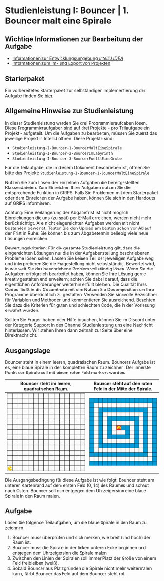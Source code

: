 # Studienleistung I: Bouncer | 1. Bouncer malt eine Spirale

## Wichtige Informationen zur Bearbeitung der Aufgabe
- [Informationen zur Entwicklungsumgebung *IntelliJ IDEA*](https://elearning.uni-regensburg.de/mod/book/view.php?id=1480675)
- [Informationen zum Im- und Export von Projekten](https://elearning.uni-regensburg.de/mod/book/view.php?id=1480675&chapterid=51551)

## Starterpaket

Ein vorbereitetes Starterpaket zur selbständigen Implementierung der Aufgabe finden Sie [hier](https://github.com/OOP-Wintersemester-2021/Studienleistung-I-Bouncer-1-BouncerMaltEineSpirale/archive/refs/heads/starter.zip).

## Allgemeine Hinweise zur Studienleistung
In dieser Studienleistung werden Sie drei Programmieraufgaben lösen.
Diese Programmieraufgaben sind auf drei Projekte - pro Teilaufgabe ein Projekt - aufgeteilt.
Um die Aufgaben zu bearbeiten, müssen Sie zuerst das jeweilige Projekt in IntelliJ öffnen.
Diese Projekte sind:
* ```Studienleistung-I-Bouncer-1-BouncerMaltEineSpirale```
* ```Studienleistung-I-Bouncer-2-BouncerImLabyrinth ```
* ```Studienleistung-I-Bouncer-3-BouncerFuelltEineGrube```

Für die Teilaufgabe, die in diesem Dokument beschrieben ist, öffnen Sie bitte das Projekt: ```Studienleistung-I-Bouncer-1-BouncerMaltEineSpirale```

Nutzen Sie zum Lösen der einzelnen Aufgaben die bereitgestellten Klassendateien.
Zum Einreichen Ihrer Aufgaben nutzen Sie die entsprechende Funktion in GRIPS. 
Falls Sie Problemen mit dem Starterpaket oder dem Einreichen der Aufgabe haben, können Sie sich in den Handouts auf GRIPS informieren.

Achtung: Eine Verlängerung der Abgabefrist ist nicht möglich. 
Einreichungen die uns (zu spät) per E-Mail erreichen, werden nicht mehr berücksichtigt. 
Alle nicht eingereichten Aufgaben werden mit nicht bestanden bewertet. 
Testen Sie den Upload am besten schon vor Ablauf der Frist in Ruhe: Sie können bis zum Abgabetermin beliebig viele neue Lösungen einreichen.

Bewertungskriterien: Für die gesamte Studienleistung gilt, dass die eingereichten Lösungen nur die in der Aufgabenstellung beschriebenen Probleme lösen sollen. 
Lassen Sie keinen Teil der jeweiligen Aufgabe weg und interpretieren Sie die Fragestellung nicht selbstständig.
Bewertet wird, in wie weit Sie das beschriebene Problem vollständig lösen. 
Wenn Sie die Aufgaben erfolgreich bearbeitet haben, können Sie Ihre Lösung gerne kreativ gestalten und erweitern; achten Sie dabei darauf, dass die eigentlichen Anforderungen weiterhin erfüllt bleiben.
Die Qualität Ihres Codes fließt in die Gesamtnote mit ein: Nutzen Sie Decomposition um Ihre Programme übersichtlich zu gestalten. 
Verwenden Sie sinnvolle Bezeichner für Variablen und Methoden und kommentieren Sie ausreichend. 
Beachten Sie dazu die Kriterien für guten und schlechten Code, die in der Vorlesung erwähnt wurden.

Sollten Sie Fragen haben oder Hilfe brauchen, können Sie im Discord unter der Kategorie Support in den Channel Studienleistung uns eine Nachricht hinterlassen. 
Wir stehen Ihnen dann zeitnah zur Seite über eine Direktnachricht.

## Ausgangslage

Bouncer steht in einem leeren, quadratischen Raum.
Bouncers Aufgabe ist es, eine blaue Spirale in den kompletten Raum zu zeichnen.
Der innerste Punkt der Spirale soll mit einem roten Feld markiert werden. 

| Bouncer steht im leeren, quadratischen Raum. | Bouncer steht auf den roten Feld in der Mitte der Spirale. |
|:------:|:------:|
| ![Bouncer steht auf dem ersten Feld der kaputten Straße.](./docs/spiral.png) | ![Bouncer steht auf dem letzten Feld der reparierten Straße](./docs/spiral_done.png) |


Die Ausgangsbedingung für diese Aufgabe ist wie folgt: 
Bouncer steht am unteren Kartenrand auf dem ersten Feld (0, 14) des Raumes und schaut nach Osten.
Bouncer soll nun entgegen dem Uhrzeigersinn eine blaue Spirale in den Raum malen.

## Aufgabe

Lösen Sie folgende Teilaufgaben, um die blaue Spirale in den Raum zu zeichnen.

1. Bouncer muss überprüfen und sich merken, wie breit (und hoch) der Raum ist.
2. Bouncer muss die Spirale in der linken unteren Ecke beginnen und entgegen dem Uhrzeigersinn die Spirale malen
3. Zwischen den Linien der Spiralen soll immer Platz der Größe von einem Feld freibleiben (weiß).
4. Sobald Bouncer aus Platzgründen die Spirale nicht mehr weitermalen kann, färbt Bouncer das Feld auf dem Bouncer steht rot.

